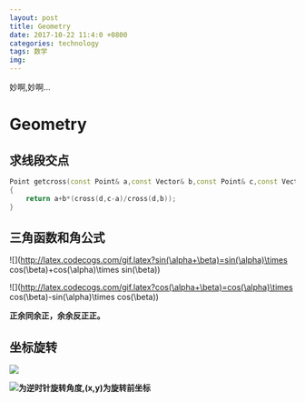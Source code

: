 ```yaml
---
layout: post
title: Geometry
date: 2017-10-22 11:4:0 +0800
categories: technology
tags: 数学
img: 
---
```

妙啊,妙啊...

# Geometry

## 求线段交点

```cpp
Point getcross(const Point& a,const Vector& b,const Point& c,const Vector& d)
{
	return a+b*(cross(d,c-a)/cross(d,b));
}
```

## 三角函数和角公式

![](http://latex.codecogs.com/gif.latex?sin(\alpha+\beta)=sin(\alpha)\times cos(\beta)+cos(\alpha)\times sin(\beta))

![](http://latex.codecogs.com/gif.latex?cos(\alpha+\beta)=cos(\alpha)\times cos(\beta)-sin(\alpha)\times cos(\beta))

**正余同余正，余余反正正。**

## 坐标旋转

![](http://latex.codecogs.com/gif.latex?(x\times\cos(\alpha)+y\times\sin(\alpha),-x\times\sin(\alpha)+y\times\cos(\alpha)))

![](http://latex.codecogs.com/gif.latex?\alpha)**为逆时针旋转角度,(x,y)为旋转前坐标**
